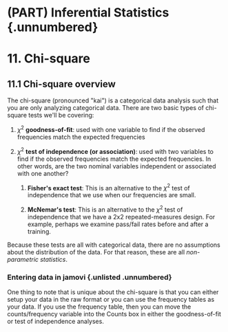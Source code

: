 # (PART) Inferential Statistics {.unnumbered}

# 11. Chi-square

## 11.1 Chi-square overview



The chi-square (pronounced "kai") is a categorical data analysis such that you are only analyzing categorical data. There are two basic types of chi-square tests we'll be covering:

1.  $\chi^2$ **goodness-of-fit**: used with one variable to find if the observed frequencies match the expected frequencies

2.  $\chi^2$ **test of independence (or association)**: used with two variables to find if the observed frequencies match the expected frequencies. In other words, are the two nominal variables independent or associated with one another?

    1.  **Fisher's exact test**: This is an alternative to the $\chi^2$ test of independence that we use when our frequencies are small.

    2.  **McNemar's test**: This is an alternative to the $\chi^2$ test of independence that we have a 2x2 repeated-measures design. For example, perhaps we examine pass/fail rates before and after a training.

Because these tests are all with categorical data, there are no assumptions about the distribution of the data. For that reason, these are all *non-parametric statistics*.

### Entering data in jamovi {.unlisted .unnumbered}

One thing to note that is unique about the chi-square is that you can either setup your data in the raw format or you can use the frequency tables as your data. If you use the frequency table, then you can move the counts/frequency variable into the Counts box in either the goodness-of-fit or test of independence analyses.
